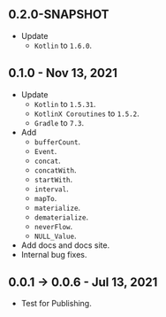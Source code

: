 ## 0.2.0-SNAPSHOT

-   Update
    -   `Kotlin` to `1.6.0`.

## 0.1.0 - Nov 13, 2021

-   Update
    -   `Kotlin` to `1.5.31`.
    -   `KotlinX Coroutines` to `1.5.2`.
    -   `Gradle` to `7.3`.
-   Add
    -   `bufferCount`.
    -   `Event`.
    -   `concat`.
    -   `concatWith`.
    -   `startWith`.
    -   `interval`.
    -   `mapTo`.
    -   `materialize`.
    -   `dematerialize`.
    -   `neverFlow`.
    -   `NULL_Value`.
-   Add docs and docs site.
-   Internal bug fixes.

## 0.0.1 -> 0.0.6 - Jul 13, 2021

-   Test for Publishing.
